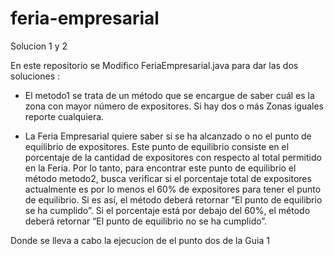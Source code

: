 # feria-empresarial
Solucion 1 y 2 


En este repositorio se Modifico FeriaEmpresarial.java para dar las dos soluciones :



- El metodo1 se trata de un método que se encargue de saber cuál es la zona con
mayor número de expositores. Si hay dos o más Zonas iguales reporte cualquiera.


- La Feria Empresarial quiere saber si se ha alcanzado o no el punto de equilibrio de
expositores. Este punto de equilibrio consiste en el porcentaje de la cantidad de
expositores con respecto al total permitido en la Feria. Por lo tanto, para encontrar
este punto de equilibrio el método metodo2, busca verificar si el porcentaje total
de expositores actualmente es por lo menos el 60% de expositores para tener el
punto de equilibrio. Si es así, el método deberá retornar “El punto de
equilibrio se ha cumplido”. Si el porcentaje está por debajo del 60%, el
método deberá retornar “El punto de equilibrio no se ha
cumplido”.


Donde se lleva a cabo la ejecucion de el punto dos de la Guia 1
